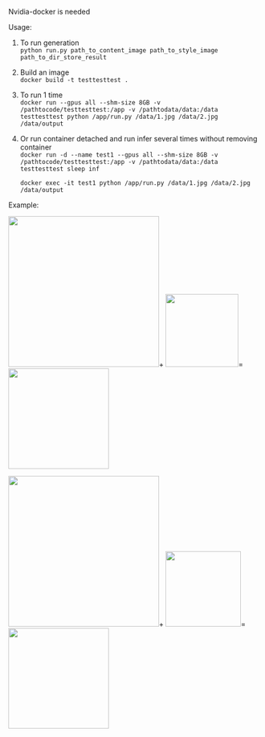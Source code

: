 Nvidia-docker is needed

Usage:

1. To run generation   
```python run.py path_to_content_image path_to_style_image path_to_dir_store_result```

1. Build an image  
    ```docker build -t testtesttest .```

2. To run 1 time  
    ```docker run --gpus all --shm-size 8GB -v /pathtocode/testtesttest:/app -v /pathtodata/data:/data testtesttest python /app/run.py /data/1.jpg /data/2.jpg /data/output```

3. Or run container detached and run infer several times without removing container  
    ```docker run -d --name test1 --gpus all --shm-size 8GB -v /pathtocode/testtesttest:/app -v /pathtodata/data:/data testtesttest sleep inf```    
    
    ```docker exec -it test1 python /app/run.py /data/1.jpg /data/2.jpg /data/output```

Example:  
 
<img src="1.jpg" width="300">+
<img src="2.jpg" width="145">=
<img src="test1_result.jpg" width="200">  


<img src="3.jpg" width="300">+
<img src="4.jpg" width="150">=
<img src="test2_result.jpg" width="200">